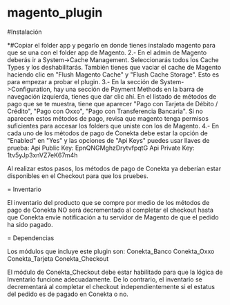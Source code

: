 magento_plugin
==============

#Instalación

*#Copiar el folder app y pegarlo en donde tienes instalado magento para que se una con el folder app de Magento.
2.- En el admin de Magento deberás ir a System->Cache Management. Seleccionarás todos los Cache Types y los deshabilitarás. También tienes que vaciar el cache de Magento haciendo clic en "Flush Magento Cache" y "Flush Cache Storage". Esto es para empezar a probar el plugin.
3.- En la sección de System->Configuration, hay una sección de Payment Methods en la barra de navegación izquierda, tienes que dar clic ahí. En el listado de métodos de pago que se te muestra, tiene que aparecer "Pago con Tarjeta de Débito / Crédito", "Pago con Oxxo", "Pago con Transferencia Bancaria". Si no aparecen estos métodos de pago, revisa que magento tenga permisos suficientes para accesar los folders que uniste con los de Magento.
4.- En cada uno de los métodos de pago de Conekta debe estar la opción de "Enabled" en "Yes" y las opciones de "Api Keys" puedes usar llaves de prueba:
    Api Public Key: EpnQNGMghzDrytvfpqtG
    Api Private Key: 1tv5yJp3xnVZ7eK67m4h

Al realizar estos pasos, los métodos de pago de Conekta ya deberían estar disponibles en el Checkout para que los pruebes.

= Inventario

El inventario del producto que se compre por medio de los métodos de pago de Conekta NO será decrementado al completar el checkout hasta que Conekta envíe notificación a tu servidor de Magento de que el pedido ha sido pagado.

= Dependencias

Los módulos que incluye este plugin son:
  Conekta_Banco
  Conekta_Oxxo
  Conekta_Tarjeta
  Conekta_Checkout
  
El módulo de Conekta_Checkout debe estar habilitado para que la lógica de Inventario funcione adecuadamente. De lo contrario, el inventario se decrementará al completar el checkout independientemente si el estatus del pedido es de pagado en Conekta o no.

